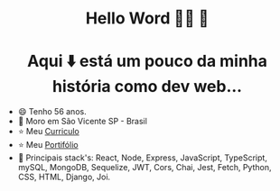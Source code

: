 # <h1 align="center"> Hello Word :rocket::rocket: :rocket:  </h1>
###### <h1 align="center">Aqui :arrow_down: está um pouco da minha história como dev web... </h1>


- :smile: Tenho 56 anos.
- :house_with_garden: Moro em São Vicente SP - Brasil
- :star: Meu [Curriculo](https://aejepsen.w3spaces.com)
- :star: Meu [Portifólio](https://github.com/aejepsen?tab=repositories)
- :rocket:  Principais stack's:  React, Node, Express, JavaScript, TypeScript, mySQL, MongoDB, Sequelize, JWT, Cors, Chai, Jest, Fetch, Python, CSS, HTML, Django, Joi.
<!--
**aejepsen/aejepsen** is a ✨ _special_ ✨ repository because its `README.md` (this file) appears on your GitHub profile.

Here are some ideas to get you started:
👋 
:point_down:
:hearts:
- :star:
:footprints:
:arrow_down:
- 🔭 I’m currently working on ...
- 🌱 I’m currently learning ...
- 👯 I’m looking to collaborate on ...
- 🤔 I’m looking for help with ...
- 💬 Ask me about ...
- 📫 How to reach me: ...
- 😄 Pronouns: ...
- ⚡ Fun fact: ...
:house::house_with_garden::octocat::phone::rocket::smile::star:
-->
